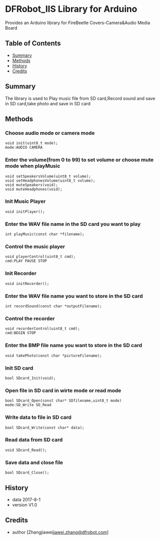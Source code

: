 # DFRobot_IIS Library for Arduino
Provides an Arduino library for FireBeetle Covers-Camera&Audio Media Board 
## Table of Contents

* [Summary](#summary)
* [Methods](#methods)
* [History](#history)
* [Credits](#credits)
<snippet>
<content>

## Summary

The library is used to Play music file from SD card,Record sound and save in SD card,take photo and save in SD card

## Methods

### Choose audio mode or camera mode

    void init(uint8_t mode);
    mode:AUDIO CAMERA

### Enter the volume(from 0 to 99) to set volume or choose mute mode when playMusic 

    void setSpeakersVolume(uint8_t volume);
    void setHeadphonesVolume(uint8_t volume);
    void muteSpeakers(void);
    void muteHeadphones(void);

### Init Music Player

    void initPlayer();

### Enter the WAV file name in the SD card you want to play

    int playMusic(const char *filename);

### Control the music player

    void playerControl(uint8_t cmd);
    cmd:PLAY PAUSE STOP

### Init Recorder

    void initRecorder();

### Enter the WAV file name you want to store in the SD card 

    int recordSound(const char *outputFilename);

### Control the recorder

    void recorderControl(uint8_t cmd);
    cmd:BEGIN STOP 

### Enter the BMP file name you want to store in the SD card

    void takePhoto(const char *pictureFilename);

### Init SD card

    bool SDcard_Init(void);

### Open file in SD card in wirte mode or read mode

    bool SDcard_Open(const char* SDfilename,uint8_t mode)
    mode:SD_Write SD_Read

### Write data to file in SD card

    bool SDcard_Write(const char* data);

### Read data from SD card

    void SDcard_Read();

### Save data and close file

    bool SDcard_Close();

## History

- data 2017-8-1
- version V1.0

## Credits

- author [Zhangjiawei<jiawei.zhang@dfrobot.com>]